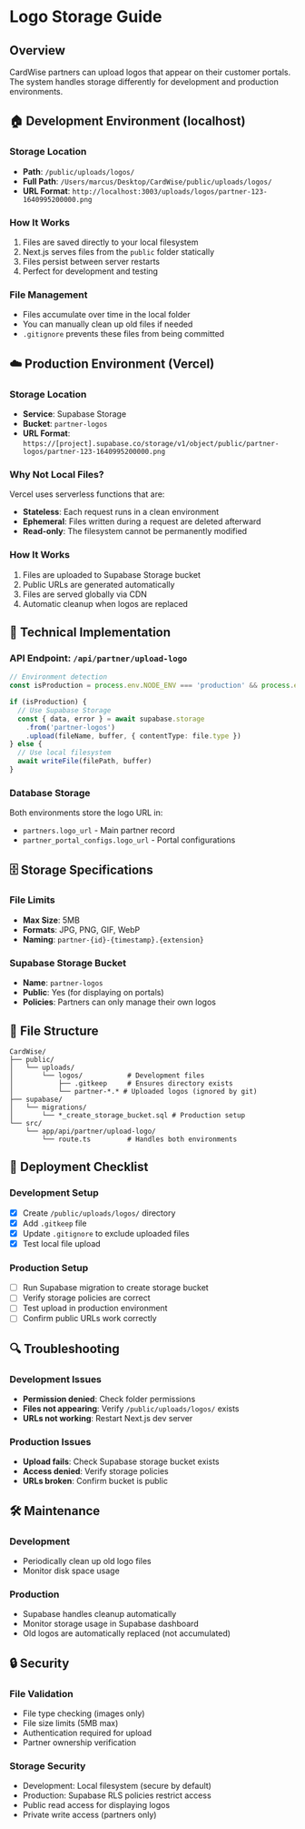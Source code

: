 # Logo Storage Guide

## Overview

CardWise partners can upload logos that appear on their customer portals. The system handles storage differently for development and production environments.

## 🏠 Development Environment (localhost)

### Storage Location
- **Path**: `/public/uploads/logos/`
- **Full Path**: `/Users/marcus/Desktop/CardWise/public/uploads/logos/`
- **URL Format**: `http://localhost:3003/uploads/logos/partner-123-1640995200000.png`

### How It Works
1. Files are saved directly to your local filesystem
2. Next.js serves files from the `public` folder statically
3. Files persist between server restarts
4. Perfect for development and testing

### File Management
- Files accumulate over time in the local folder
- You can manually clean up old files if needed
- `.gitignore` prevents these files from being committed

## ☁️ Production Environment (Vercel)

### Storage Location
- **Service**: Supabase Storage
- **Bucket**: `partner-logos`
- **URL Format**: `https://[project].supabase.co/storage/v1/object/public/partner-logos/partner-123-1640995200000.png`

### Why Not Local Files?
Vercel uses serverless functions that are:
- **Stateless**: Each request runs in a clean environment
- **Ephemeral**: Files written during a request are deleted afterward
- **Read-only**: The filesystem cannot be permanently modified

### How It Works
1. Files are uploaded to Supabase Storage bucket
2. Public URLs are generated automatically
3. Files are served globally via CDN
4. Automatic cleanup when logos are replaced

## 🔧 Technical Implementation

### API Endpoint: `/api/partner/upload-logo`

```typescript
// Environment detection
const isProduction = process.env.NODE_ENV === 'production' && process.env.VERCEL

if (isProduction) {
  // Use Supabase Storage
  const { data, error } = await supabase.storage
    .from('partner-logos')
    .upload(fileName, buffer, { contentType: file.type })
} else {
  // Use local filesystem
  await writeFile(filePath, buffer)
}
```

### Database Storage
Both environments store the logo URL in:
- `partners.logo_url` - Main partner record
- `partner_portal_configs.logo_url` - Portal configurations

## 🗄️ Storage Specifications

### File Limits
- **Max Size**: 5MB
- **Formats**: JPG, PNG, GIF, WebP
- **Naming**: `partner-{id}-{timestamp}.{extension}`

### Supabase Storage Bucket
- **Name**: `partner-logos`
- **Public**: Yes (for displaying on portals)
- **Policies**: Partners can only manage their own logos

## 📁 File Structure

```
CardWise/
├── public/
│   └── uploads/
│       └── logos/           # Development files
│           ├── .gitkeep     # Ensures directory exists
│           └── partner-*.* # Uploaded logos (ignored by git)
├── supabase/
│   └── migrations/
│       └── *_create_storage_bucket.sql # Production setup
└── src/
    └── app/api/partner/upload-logo/
        └── route.ts         # Handles both environments
```

## 🚀 Deployment Checklist

### Development Setup
- [x] Create `/public/uploads/logos/` directory
- [x] Add `.gitkeep` file
- [x] Update `.gitignore` to exclude uploaded files
- [x] Test local file upload

### Production Setup
- [ ] Run Supabase migration to create storage bucket
- [ ] Verify storage policies are correct
- [ ] Test upload in production environment
- [ ] Confirm public URLs work correctly

## 🔍 Troubleshooting

### Development Issues
- **Permission denied**: Check folder permissions
- **Files not appearing**: Verify `/public/uploads/logos/` exists
- **URLs not working**: Restart Next.js dev server

### Production Issues
- **Upload fails**: Check Supabase storage bucket exists
- **Access denied**: Verify storage policies
- **URLs broken**: Confirm bucket is public

## 🛠️ Maintenance

### Development
- Periodically clean up old logo files
- Monitor disk space usage

### Production
- Supabase handles cleanup automatically
- Monitor storage usage in Supabase dashboard
- Old logos are automatically replaced (not accumulated)

## 🔒 Security

### File Validation
- File type checking (images only)
- File size limits (5MB max)
- Authentication required for upload
- Partner ownership verification

### Storage Security
- Development: Local filesystem (secure by default)
- Production: Supabase RLS policies restrict access
- Public read access for displaying logos
- Private write access (partners only) 